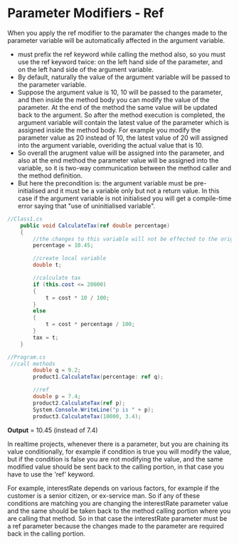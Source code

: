 # Parameter Modifiers - Ref

When you apply the ref modifier to the paramater the changes made to the parameter variable will be automatically affected in the argument variable.
- must prefix the ref keyword while calling the method also, so you must use the ref keyword twice: on the left hand side of the parameter, and on the left hand side of the argument variable.
- By default, naturally the value of the argument variable will be passed to the parameter variable.
- Suppose the argument value is 10, 10 will be passed to the parameter, and then inside the method body you can modify the value of the parameter. At the end of the method the same value will be updated back to the argument. So after the method execution is completed, the argument variable will contain the latest value of the parameter which is assigned inside the method body. For example you modify the parameter value as 20 instead of 10, the latest value of 20 will assigned into the argument variable, overiding the actual value that is 10.
- So overall the arugment value will be assigned into the parameter, and also at the end method the parameter value will be assigned into the variable, so it is two-way communication between the method caller and the method definition.
- But here the precondition is: the argument variable must be pre-initialised and it must be a variable only but not a return value. In this case if the argument variable is not initialised you will get a compile-time error saying that "use of uninitialised variable".


```csharp
//Class1.cs
    public void CalculateTax(ref double percentage)
    {
        //the changes to this variable will not be effected to the original argument variable 'p'
        percentage = 10.45;

        //create local variable
        double t;

        //calculate tax
        if (this.cost <= 20000)
        {
            t = cost * 10 / 100;
        }
        else
        {
            t = cost * percentage / 100;
        }
        tax = t;
    }
```

```csharp
//Program.cs
 //call methods
        double q = 9.2;
        product1.CalculateTax(percentage: ref q);

        //ref
        double p = 7.4;
        product2.CalculateTax(ref p);
        System.Console.WriteLine("p is " + p);
        product3.CalculateTax(10000, 3.4);

```

**Output** = 10.45 (instead of 7.4)

In realtime projects, whenever there is a parameter, but you are chaining its value conditionally, for example if condition is true you will modify the value, but if the condition is false you are not modifying the value, and the same modified value should be sent back to the calling portion, in that case you have to use the 'ref' keyword.

For example, interestRate depends on various factors, for example if the customer is a senior citizen, or ex-service man. So if any of these conditions are matching you are changing the interestRate parameter value and the same should be taken back to the method calling portion where you are calling that method. So in that case the interestRate parameter must be a ref parameter because the changes made to the parameter are required back in the calling portion.
